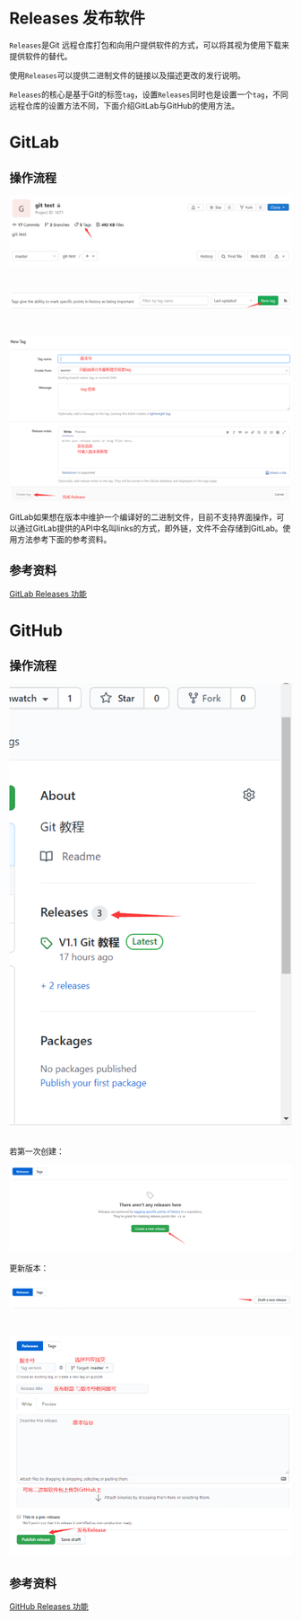 # Releases 发布软件
`Releases`是Git 远程仓库打包和向用户提供软件的方式，可以将其视为使用下载来提供软件的替代。 

使用`Releases`可以提供二进制文件的链接以及描述更改的发行说明。

`Releases`的核心是基于Git的标签`tag`，设置`Releases`同时也是设置一个`tag`，不同远程仓库的设置方法不同，下面介绍GitLab与GitHub的使用方法。

# GitLab
## 操作流程
![step 1](cache/GitLab-step-1.png)

<br/>

![step 2](cache/GitLab-step-2.png)

<br/>

![step 3](cache/GitLab-step-3.png)

GitLab如果想在版本中维护一个编译好的二进制文件，目前不支持界面操作，可以通过GitLab提供的API中名叫links的方式，即外链，文件不会存储到GitLab。使用方法参考下面的参考资料。

## 参考资料
[GitLab Releases 功能](https://blog.csdn.net/a112626290/article/details/105404318)

# GitHub
## 操作流程
![step 1](cache/GitHub-step-1.png)

<br/>
若第一次创建：  

![step 2](cache/GitHub-step-2.png)

更新版本：  

![step 2](cache/GitHub-step-3.png)

<br/>

![step 3](cache/GitHub-step-4.png)

## 参考资料
[GitHub Releases 功能](https://blog.csdn.net/Eggy2015/article/details/52138751)
